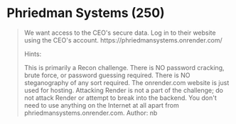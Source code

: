 # Phriedman Systems (250)

<blockquote> We want access to the CEO's secure data. Log in to their website using the CEO's account. https://phriedmansystems.onrender.com/

Hints:

This is primarily a Recon challenge.
There is NO password cracking, brute force, or password guessing required.
There is NO steganography of any sort required.
The onrender.com website is just used for hosting. Attacking Render is not a part of the challenge; do not attack Render or attempt to break into the backend.
You don't need to use anything on the Internet at all apart from phriedmansystems.onrender.com.
Author: nb </blockquote>
